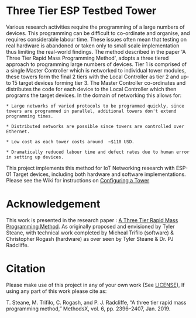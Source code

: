 # Three Tier ESP Testbed Tower

Various research activities require the programming of a large numbers of devices.  This programming can be difficult to co-ordinate and organise, and requires considerable labour time. These issues often mean that testing on real hardware is abandoned or taken only to small scale implementation thus limiting the real-world findings. The method described in the paper 'A Three Tier Rapid Mass Programming Method', adopts a three tiered approach to programming large numbers of devices. Tier 1 is comprised of a single Master Controller which is networked to individual tower modules, these towers form the final 2 tiers with the Local Controller as tier 2 and up-to 15 target devices forming tier 3. The Master Controller co-ordinates and distributes the code for each device to the Local Controller which then programs the target devices. In the domain of networking this allows for:

	
	* Large networks of varied protocols to be programmed quickly, since towers are programmed in parallel, additional towers don't extend programming times.
	
	* Distributed networks are possible since towers are controlled over Ethernet.
	
	* Low cost as each tower costs around  ~$110 USD.
	
	* Dramatically reduced labour time and defect rates due to human error in setting up devices.

This project implements this method for IoT Networking research with ESP-01 Target devices, including both hardware and software implementations.
Please see the Wiki for instructions on [Configuring a Tower](https://bitbucket.org/tylersteane/three-tier-esp-testbed-tower/wiki/Configuring%20a%20Tower%20Controller)

# Acknowledgement

This work is presented in the research paper : [A Three Tier Rapid Mass Programming Method](https://doi.org/10.1016/j.mex.2019.10.003).
As originally proposed and envisioned by Tyler Steane, with technical work completed by Micheal Trifilo (software) & Christopher Rogash (hardware) as over seen by Tyler Steane & Dr. PJ Radcliffe.

# Citation
Please make use of this project in any of your own work (See [LICENSE](https://github.com/TylerSteane/Three-Tier-ESP-Testbed-Tower/blob/master/LICENSE)), If using any part of this work please cite as:

T. Steane, M. Trifilo, C. Rogash, and P. J. Radcliffe, “A three tier rapid mass programming method,” MethodsX, vol. 6, pp. 2396–2407, Jan. 2019.

